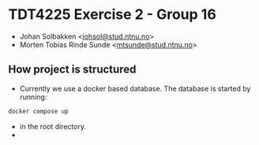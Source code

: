 # TDT4225 Exercise 2 - Group 16

- Johan Solbakken \<johsol@stud.ntnu.no>
- Morten Tobias Rinde Sunde \<mtsunde@stud.ntnu.no>

## How project is structured
- Currently we use a docker based database. The database is started by running:

~~~bash
docker compose up
~~~

- in the root directory.
- 